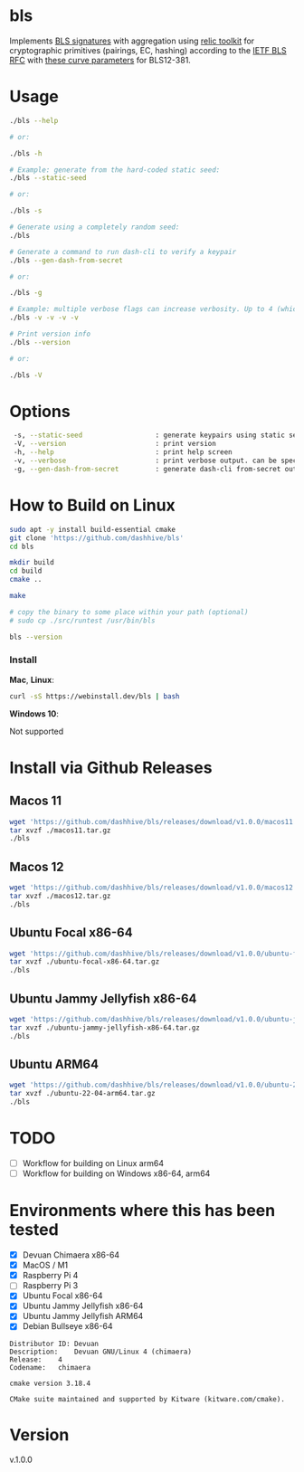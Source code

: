 # bls
Implements [BLS signatures](https://github.com/Chia-Network/bls-signatures) with aggregation using [relic toolkit](https://github.com/relic-toolkit/relic) for cryptographic primitives (pairings, EC, hashing) according to the [IETF BLS RFC](https://datatracker.ietf.org/doc/draft-irtf-cfrg-bls-signature/) with [these curve parameters](https://datatracker.ietf.org/doc/draft-irtf-cfrg-pairing-friendly-curves/) for BLS12-381.

# Usage
```sh
./bls --help

# or:

./bls -h

# Example: generate from the hard-coded static seed:
./bls --static-seed

# or:

./bls -s

# Generate using a completely random seed:
./bls

# Generate a command to run dash-cli to verify a keypair
./bls --gen-dash-from-secret

# or:

./bls -g

# Example: multiple verbose flags can increase verbosity. Up to 4 (which is lots of debug output)
./bls -v -v -v -v

# Print version info
./bls --version

# or:

./bls -V

```

# Options
``` sh
 -s, --static-seed                  : generate keypairs using static seed
 -V, --version                      : print version
 -h, --help                         : print help screen
 -v, --verbose                      : print verbose output. can be specified multiple times
 -g, --gen-dash-from-secret         : generate dash-cli from-secret output
```

# How to Build on Linux
```sh
sudo apt -y install build-essential cmake
git clone 'https://github.com/dashhive/bls'
cd bls

mkdir build
cd build
cmake ..

make

# copy the binary to some place within your path (optional)
# sudo cp ./src/runtest /usr/bin/bls

bls --version
```


### Install

**Mac**, **Linux**:

```bash
curl -sS https://webinstall.dev/bls | bash
```

**Windows 10**:

Not supported

# Install via Github Releases

## Macos 11
```sh
wget 'https://github.com/dashhive/bls/releases/download/v1.0.0/macos11.tar.gz'
tar xvzf ./macos11.tar.gz
./bls
```

## Macos 12
```sh
wget 'https://github.com/dashhive/bls/releases/download/v1.0.0/macos12.tar.gz'
tar xvzf ./macos12.tar.gz
./bls
```

## Ubuntu Focal x86-64
```sh
wget 'https://github.com/dashhive/bls/releases/download/v1.0.0/ubuntu-focal-x86-64.tar.gz'
tar xvzf ./ubuntu-focal-x86-64.tar.gz
./bls
```

## Ubuntu Jammy Jellyfish x86-64
```sh
wget 'https://github.com/dashhive/bls/releases/download/v1.0.0/ubuntu-jammy-jellyfish-x86-64.tar.gz'
tar xvzf ./ubuntu-jammy-jellyfish-x86-64.tar.gz
./bls
```

## Ubuntu ARM64
```sh
wget 'https://github.com/dashhive/bls/releases/download/v1.0.0/ubuntu-22-04-arm64.tar.gz'
tar xvzf ./ubuntu-22-04-arm64.tar.gz
./bls
```

# TODO
- [ ] Workflow for building on Linux arm64 
- [ ] Workflow for building on Windows x86-64, arm64

# Environments where this has been tested
- [x] Devuan Chimaera x86-64
- [x] MacOS / M1
- [x] Raspberry Pi 4
- [ ] Raspberry Pi 3
- [x] Ubuntu Focal x86-64
- [x] Ubuntu Jammy Jellyfish x86-64
- [x] Ubuntu Jammy Jellyfish ARM64
- [x] Debian Bullseye x86-64

```
Distributor ID:	Devuan
Description:	Devuan GNU/Linux 4 (chimaera)
Release:	4
Codename:	chimaera

cmake version 3.18.4

CMake suite maintained and supported by Kitware (kitware.com/cmake).
```

# Version
v.1.0.0
